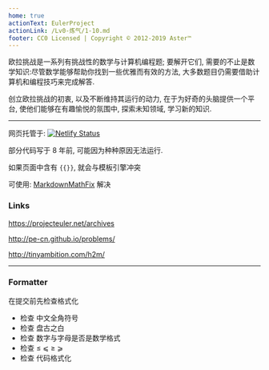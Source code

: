 ```yaml
---
home: true
actionText: EulerProject
actionLink: /Lv0-炼气/1-10.md
footer: CC0 Licensed | Copyright © 2012-2019 Aster™
---
```


欧拉挑战是一系列有挑战性的数学与计算机编程题; 要解开它们, 需要的不止是数学知识:尽管数学能够帮助你找到一些优雅而有效的方法, 大多数题目仍需要借助计算机和编程技巧来完成解答.

创立欧拉挑战的初衷, 以及不断维持其运行的动力, 在于为好奇的头脑提供一个平台, 使他们能够在有趣愉悦的氛围中, 探索未知领域, 学习新的知识.

---

网页托管于: [![Netlify Status](https://api.netlify.com/api/v1/badges/f5a3d7c8-c7f9-4f6f-86d9-c28dc4fb5a2e/deploy-status)](https://app.netlify.com/sites/euler-project/deploys)

部分代码写于 8 年前, 可能因为种种原因无法运行.

如果页面中含有 `{{}}`, 就会与模板引擎冲突

可使用: [MarkdownMathFix](https://galaster.github.io/MathFix/) 解决

### Links

https://projecteuler.net/archives

http://pe-cn.github.io/problems/

http://tinyambition.com/h2m/

---

### Formatter

在提交前先检查格式化

- 检查 中文全角符号
- 检查 盘古之白
- 检查 数字与字母是否是数学格式
- 检查 ≤ ⩽ ≥ ⩾
- 检查 代码格式化
